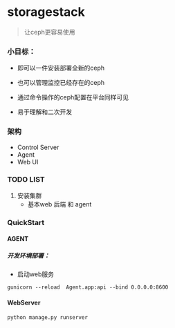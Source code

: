 # storagestack
>让ceph更容易使用

### 小目标：
- 即可以一件安装部署全新的ceph

- 也可以管理监控已经存在的ceph

- 通过命令操作的ceph配置在平台同样可见

- 易于理解和二次开发

### 架构
- Control Server
- Agent
- Web UI


### TODO LIST
1. 安装集群
    - 基本web 后端 和 agent
    
    
### QuickStart
#### AGENT
##### 开发环境部署：
- 启动web服务
```shell
gunicorn --reload  Agent.app:api --bind 0.0.0.0:8600
```

#### WebServer
```shell
python manage.py runserver
```